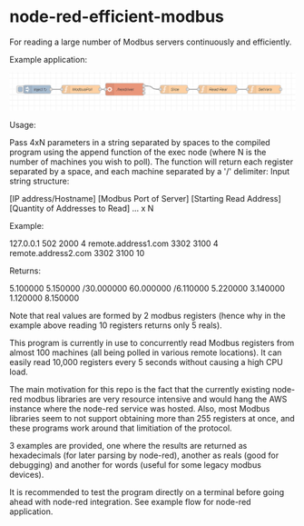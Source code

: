 # node-red-efficient-modbus
For reading a large number of Modbus servers continuously and efficiently.

Example application:

![alt text](https://github.com/Eze-DP/node-red-efficient-modbus/blob/main/example.png?raw=true)

Usage:

Pass 4xN parameters in a string separated by spaces to the compiled program using the append function of the exec node (where N is the number of machines you wish to poll). The function will return each register separated by a space, and each machine separated by a '/' delimiter: Input string structure: 

[IP address/Hostname] [Modbus Port of Server] [Starting Read Address] [Quantity of Addresses to Read] ... x N

Example:

127.0.0.1 502 2000 4 remote.address1.com 3302 3100 4 remote.address2.com 3302 3100 10

Returns: 

5.100000 5.150000 /30.000000 60.000000 /6.110000 5.220000 3.140000 1.120000 8.150000

Note that real values are formed by 2 modbus registers (hence why in the example above reading 10 registers returns only 5 reals).

This program is currently in use to concurrently read Modbus registers from almost 100 machines (all being polled in various remote locations). It can easily read 10,000 registers every 5 seconds without causing a high CPU load. 

The main motivation for this repo is the fact that the currently existing node-red modbus libraries are very resource intensive and would hang the AWS instance where the node-red service was hosted. Also, most Modbus libraries seem to not support obtaining more than 255 registers at once, and these programs work around that limitiation of the protocol.  

3 examples are provided, one where the results are returned as hexadecimals (for later parsing by node-red), another as reals (good for debugging) and another for words (useful for some legacy modbus devices). 

It is recommended to test the program directly on a terminal before going ahead with node-red integration. See example flow for node-red application.
